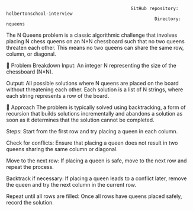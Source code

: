                                                   GitHub repository: holbertonschool-interview
                                                            Directory: nqueens



The N Queens problem is a classic algorithmic challenge that involves placing N chess queens on an N×N chessboard such that no two queens threaten each other. This means no two queens can share the same row, column, or diagonal.

🧩 Problem Breakdown
Input: An integer N representing the size of the chessboard (N×N).

Output: All possible solutions where N queens are placed on the board without threatening each other. Each solution is a list of N strings, where each string represents a row of the board.

🧠 Approach
The problem is typically solved using backtracking, a form of recursion that builds solutions incrementally and abandons a solution as soon as it determines that the solution cannot be completed.

Steps:
Start from the first row and try placing a queen in each column.

Check for conflicts: Ensure that placing a queen does not result in two queens sharing the same column or diagonal.

Move to the next row: If placing a queen is safe, move to the next row and repeat the process.

Backtrack if necessary: If placing a queen leads to a conflict later, remove the queen and try the next column in the current row.

Repeat until all rows are filled: Once all rows have queens placed safely, record the solution.

